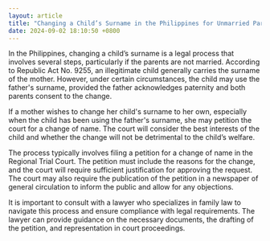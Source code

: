 ```yaml
---
layout: article
title: "Changing a Child’s Surname in the Philippines for Unmarried Parents"
date: 2024-09-02 18:10:50 +0800
---
```


<p>In the Philippines, changing a child’s surname is a legal process that involves several steps, particularly if the parents are not married. According to Republic Act No. 9255, an illegitimate child generally carries the surname of the mother. However, under certain circumstances, the child may use the father's surname, provided the father acknowledges paternity and both parents consent to the change.</p><p>If a mother wishes to change her child's surname to her own, especially when the child has been using the father's surname, she may petition the court for a change of name. The court will consider the best interests of the child and whether the change will not be detrimental to the child’s welfare.</p><p>The process typically involves filing a petition for a change of name in the Regional Trial Court. The petition must include the reasons for the change, and the court will require sufficient justification for approving the request. The court may also require the publication of the petition in a newspaper of general circulation to inform the public and allow for any objections.</p><p>It is important to consult with a lawyer who specializes in family law to navigate this process and ensure compliance with legal requirements. The lawyer can provide guidance on the necessary documents, the drafting of the petition, and representation in court proceedings.</p>